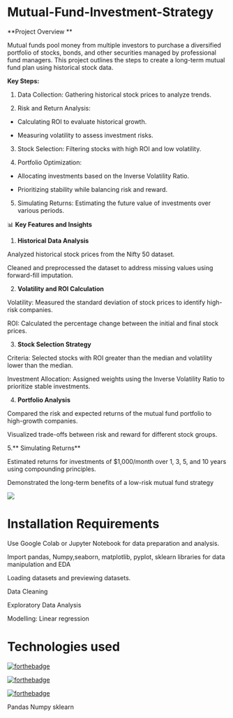 # Mutual-Fund-Investment-Strategy

**Project Overview **

Mutual funds pool money from multiple investors to purchase a diversified portfolio of stocks, bonds, and other securities managed by professional fund managers. This project outlines the steps to create a long-term mutual fund plan using historical stock data.

**Key Steps:**

1. Data Collection: Gathering historical stock prices to analyze trends.
   
2. Risk and Return Analysis:
   
- Calculating ROI to evaluate historical growth.
  
- Measuring volatility to assess investment risks.
  
3. Stock Selection: Filtering stocks with high ROI and low volatility.
   
4. Portfolio Optimization:
   
- Allocating investments based on the Inverse Volatility Ratio.
  
- Prioritizing stability while balancing risk and reward.
  
5. Simulating Returns: Estimating the future value of investments over various periods.

📊 **Key Features and Insights**

1. **Historical Data Analysis**

Analyzed historical stock prices from the Nifty 50 dataset.

Cleaned and preprocessed the dataset to address missing values using forward-fill imputation.

2. **Volatility and ROI Calculation**
   
Volatility: Measured the standard deviation of stock prices to identify high-risk companies.

ROI: Calculated the percentage change between the initial and final stock prices.

3. **Stock Selection Strategy**
   
Criteria: Selected stocks with ROI greater than the median and volatility lower than the median.

Investment Allocation: Assigned weights using the Inverse Volatility Ratio to prioritize stable investments.

4. **Portfolio Analysis**
   
Compared the risk and expected returns of the mutual fund portfolio to high-growth companies.

Visualized trade-offs between risk and reward for different stock groups.

5.** Simulating Returns**

Estimated returns for investments of $1,000/month over 1, 3, 5, and 10 years using compounding principles.

Demonstrated the long-term benefits of a low-risk mutual fund strategy


![](https://forthebadge.com/images/badges/check-it-out.svg)

# Installation Requirements
Use Google Colab or Jupyter Notebook for data preparation and analysis.

Import pandas, Numpy,seaborn, matplotlib, pyplot, sklearn libraries for data manipulation and EDA

Loading datasets and previewing datasets.

Data Cleaning

Exploratory Data Analysis

Modelling: Linear regression


# Technologies used

[![forthebadge](https://forthebadge.com/images/badges/made-with-python.svg)](https://forthebadge.com) 

[![forthebadge](https://forthebadge.com/images/badges/uses-git.svg)](https://forthebadge.com)

[![forthebadge](https://forthebadge.com/images/badges/uses-numpy.svg)](https://forthebadge.com)



Pandas
Numpy
sklearn

